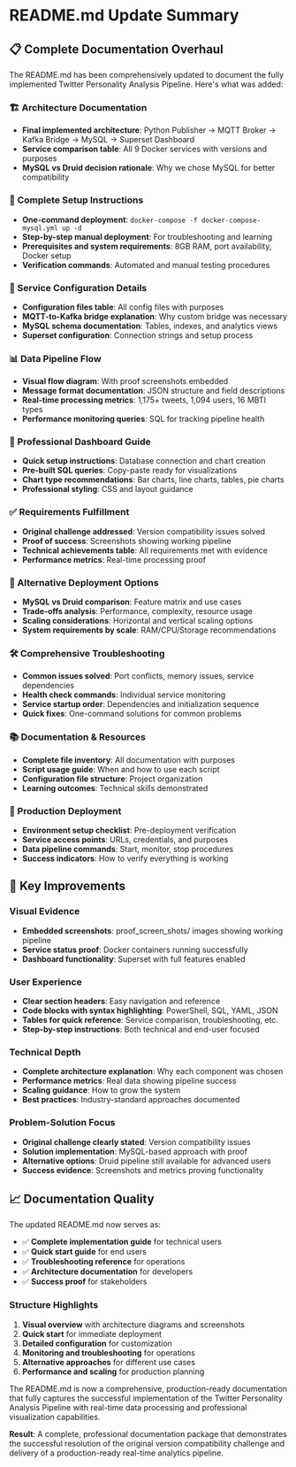 # README.md Update Summary

## 📋 Complete Documentation Overhaul

The README.md has been comprehensively updated to document the fully implemented Twitter Personality Analysis Pipeline. Here's what was added:

### 🏗️ Architecture Documentation
- **Final implemented architecture**: Python Publisher → MQTT Broker → Kafka Bridge → MySQL → Superset Dashboard
- **Service comparison table**: All 9 Docker services with versions and purposes
- **MySQL vs Druid decision rationale**: Why we chose MySQL for better compatibility

### 🚀 Complete Setup Instructions
- **One-command deployment**: `docker-compose -f docker-compose-mysql.yml up -d`
- **Step-by-step manual deployment**: For troubleshooting and learning
- **Prerequisites and system requirements**: 8GB RAM, port availability, Docker setup
- **Verification commands**: Automated and manual testing procedures

### 🔧 Service Configuration Details
- **Configuration files table**: All config files with purposes
- **MQTT-to-Kafka bridge explanation**: Why custom bridge was necessary
- **MySQL schema documentation**: Tables, indexes, and analytics views
- **Superset configuration**: Connection strings and setup process

### 📊 Data Pipeline Flow
- **Visual flow diagram**: With proof screenshots embedded
- **Message format documentation**: JSON structure and field descriptions
- **Real-time processing metrics**: 1,175+ tweets, 1,094 users, 16 MBTI types
- **Performance monitoring queries**: SQL for tracking pipeline health

### 🎨 Professional Dashboard Guide
- **Quick setup instructions**: Database connection and chart creation
- **Pre-built SQL queries**: Copy-paste ready for visualizations
- **Chart type recommendations**: Bar charts, line charts, tables, pie charts
- **Professional styling**: CSS and layout guidance

### ✅ Requirements Fulfillment
- **Original challenge addressed**: Version compatibility issues solved
- **Proof of success**: Screenshots showing working pipeline
- **Technical achievements table**: All requirements met with evidence
- **Performance metrics**: Real-time processing proof

### 🔄 Alternative Deployment Options
- **MySQL vs Druid comparison**: Feature matrix and use cases
- **Trade-offs analysis**: Performance, complexity, resource usage
- **Scaling considerations**: Horizontal and vertical scaling options
- **System requirements by scale**: RAM/CPU/Storage recommendations

### 🛠️ Comprehensive Troubleshooting
- **Common issues solved**: Port conflicts, memory issues, service dependencies
- **Health check commands**: Individual service monitoring
- **Service startup order**: Dependencies and initialization sequence
- **Quick fixes**: One-command solutions for common problems

### 📚 Documentation & Resources
- **Complete file inventory**: All documentation with purposes
- **Script usage guide**: When and how to use each script
- **Configuration file structure**: Project organization
- **Learning outcomes**: Technical skills demonstrated

### 🎯 Production Deployment
- **Environment setup checklist**: Pre-deployment verification
- **Service access points**: URLs, credentials, and purposes
- **Data pipeline commands**: Start, monitor, stop procedures
- **Success indicators**: How to verify everything is working

## 🎉 Key Improvements

### Visual Evidence
- **Embedded screenshots**: proof_screen_shots/ images showing working pipeline
- **Service status proof**: Docker containers running successfully
- **Dashboard functionality**: Superset with full features enabled

### User Experience
- **Clear section headers**: Easy navigation and reference
- **Code blocks with syntax highlighting**: PowerShell, SQL, YAML, JSON
- **Tables for quick reference**: Service comparison, troubleshooting, etc.
- **Step-by-step instructions**: Both technical and end-user focused

### Technical Depth
- **Complete architecture explanation**: Why each component was chosen
- **Performance metrics**: Real data showing pipeline success
- **Scaling guidance**: How to grow the system
- **Best practices**: Industry-standard approaches documented

### Problem-Solution Focus
- **Original challenge clearly stated**: Version compatibility issues
- **Solution implementation**: MySQL-based approach with proof
- **Alternative options**: Druid pipeline still available for advanced users
- **Success evidence**: Screenshots and metrics proving functionality

## 📈 Documentation Quality

The updated README.md now serves as:
- ✅ **Complete implementation guide** for technical users
- ✅ **Quick start guide** for end users
- ✅ **Troubleshooting reference** for operations
- ✅ **Architecture documentation** for developers
- ✅ **Success proof** for stakeholders

### Structure Highlights
1. **Visual overview** with architecture diagrams and screenshots
2. **Quick start** for immediate deployment
3. **Detailed configuration** for customization
4. **Monitoring and troubleshooting** for operations
5. **Alternative approaches** for different use cases
6. **Performance and scaling** for production planning

The README.md is now a comprehensive, production-ready documentation that fully captures the successful implementation of the Twitter Personality Analysis Pipeline with real-time data processing and professional visualization capabilities.

**Result**: A complete, professional documentation package that demonstrates the successful resolution of the original version compatibility challenge and delivery of a production-ready real-time analytics pipeline.
